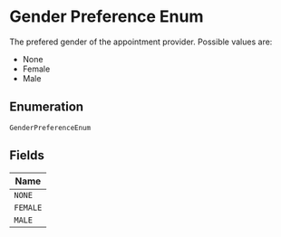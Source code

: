 
# Gender Preference Enum

The prefered gender of the appointment provider.
Possible values are:

* None
* Female
* Male

## Enumeration

`GenderPreferenceEnum`

## Fields

| Name |
|  --- |
| `NONE` |
| `FEMALE` |
| `MALE` |

